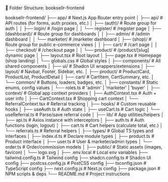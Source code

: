 📁 Folder Structure: booksellr-frontend

booksellr-frontend/
├── app/                       # Next.js App Router entry point
│   ├── api/                   # API routes (for forms, auth proxies, etc.)
│   ├── (auth)/                # Route group for auth
│   │   ├── login/             # /login page
│   │   └── register/          # /register page
│   ├── (dashboard)/           # Route group for dashboards
│   │   ├── admin/             # /admin dashboard
│   │   └── marketer/          # /marketer dashboard
│   ├── (shop)/                # Route group for public e-commerce views
│   │   ├── cart/              # /cart page
│   │   ├── checkout/          # /checkout page
│   │   └── product/           # /product/[slug] dynamic page
│   ├── layout.tsx            # Root layout
│   ├── page.tsx              # Homepage (shop landing)
│   └── globals.css           # Global styles
│
├── components/               # All shared components
│   ├── ui/                   # Shadcn UI wrappers/extensions
│   ├── layout/               # Navbar, Footer, Sidebar, etc.
│   ├── product/              # ProductCard, ProductList, ProductDetail
│   ├── cart/                 # CartItem, CartSummary, etc.
│   └── common/               # Buttons, loaders, badges, etc.
│
├── constants/                # Static enums, config values
│   └── roles.ts              # 'admin' | 'marketer' | 'buyer'
│
├── context/                  # Global app context providers
│   ├── AuthContext.tsx       # Auth + user info
│   ├── CartContext.tsx       # Shopping cart context
│   └── ReferralContext.tsx   # Referral tracking
│
├── hooks/                    # Custom reusable hooks
│   ├── useAuth.ts            # Auth state
│   ├── useCart.ts            # Cart logic
│   └── useReferral.ts        # Parse/save referral code
│
├── lib/                      # App utilities/helpers
│   ├── api.ts                # Axios instance with interceptors
│   ├── auth.ts               # Auth functions (login, logout)
│   ├── cart.ts               # Cart helpers (calculate total, etc.)
│   └── referrals.ts          # Referral helpers
│
├── types/                    # Global TS types and interfaces
│   ├── index.d.ts            # Declare module types
│   ├── product.ts            # Product interface
│   ├── user.ts               # User & marketer/admin types
│   └── order.ts              # Order/commission models
│
├── public/                   # Static assets (images, favicon)
│   └── logo.svg
│
├── .env.local                # Local env variables
├── tailwind.config.ts        # Tailwind config
├── shadcn.config.ts          # Shadcn UI config
├── postcss.config.js         # PostCSS config
├── tsconfig.json             # TypeScript config
├── next.config.js            # Next.js config
├── package.json              # NPM scripts & deps
└── README.md                 # Project instructions

